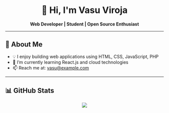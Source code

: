 <h1 align="center">👋 Hi, I'm Vasu Viroja</h1>

<p align="center">
  <b>Web Developer | Student | Open Source Enthusiast</b>
</p>

---

<h2>🚀 About Me</h2>

<ul>
  <li>💡 I enjoy building web applications using HTML, CSS, JavaScript, PHP</li>
  <li>🌱 I’m currently learning React.js and cloud technologies</li>
  <li>📫 Reach me at: <a href="mailto:vasu@example.com">vasu@example.com</a></li>
</ul>

---

<h2>📊 GitHub Stats</h2>

<p align="center">
  <img src="https://github-readme-stats.vercel.app/api?username=Vasu-3010&show_icons=true&theme=tokyonight" />
</p>
